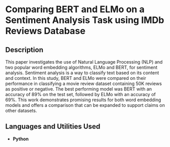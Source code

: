 <h1>Comparing BERT and ELMo on a Sentiment Analysis Task using IMDb Reviews Database</h1>

<h2>Description</h2>
This paper investigates the use of Natural Language Processing (NLP) and two popular word embedding algorithms, ELMo and BERT, for sentiment analysis. Sentiment analysis is a way to classify text based on its content and context. In this study, BERT and ELMo were compared on their performance in classifying a movie review dataset containing 50K reviews as positive or negative. The best performing model was BERT with an accuracy of 89% on the test set, followed by ELMo with an accuracy of 69%. This work demonstrates promising results for both word embedding models and offers a comparison that can be expanded to support claims on other datasets.
<br />

<h2>Languages and Utilities Used</h2>

- <b>Python</b>




